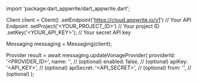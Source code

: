 import 'package:dart_appwrite/dart_appwrite.dart';

Client client = Client()
    .setEndpoint('https://cloud.appwrite.io/v1') // Your API Endpoint
    .setProject('<YOUR_PROJECT_ID>') // Your project ID
    .setKey('<YOUR_API_KEY>'); // Your secret API key

Messaging messaging = Messaging(client);

Provider result = await messaging.updateVonageProvider(
    providerId: '<PROVIDER_ID>',
    name: '<NAME>', // (optional)
    enabled: false, // (optional)
    apiKey: '<API_KEY>', // (optional)
    apiSecret: '<API_SECRET>', // (optional)
    from: '<FROM>', // (optional)
);
